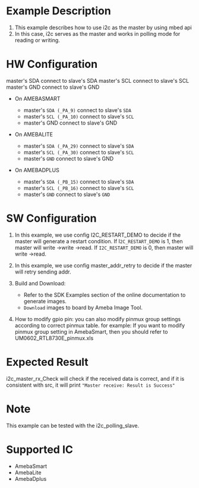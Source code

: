 # Example Description

1. This example describes how to use i2c as the master by using mbed api	
2. In this case, i2c serves as the master and works in polling mode for reading or writing.  

# HW Configuration

master's SDA connect to slave's SDA 
master's SCL connect to slave's SCL 
master's GND connect to slave's GND 

* On AMEBASMART
    - master's `SDA (_PA_9)` connect to slave's `SDA`
    - master's `SCL (_PA_10)` connect to slave's `SCL` 
    - master's GND connect to slave's GND 

* On AMEBALITE
  - master's `SDA (_PA_29)` connect to slave's `SDA`
  - master's `SCL (_PA_30)` connect to slave's `SCL` 
  - master's `GND` connect to slave's GND 

* On AMEBADPLUS
  - master's `SDA (_PB_15)` connect to slave's `SDA`
  - master's `SCL (_PB_16)` connect to slave's `SCL` 
  - master's `GND` connect to slave's `GND` 

# SW Configuration

1. In this example, we use config I2C_RESTART_DEMO to decide if the master will generate a restart condition.
	If I`2C_RESTART_DEMO` is 1, then master will write ->write ->read.
	If `I2C_RESTART_DEMO` is 0, then master will write ->read.

2. In this example, we use config master_addr_retry to decide if the master will retry sending addr.

3. Build and Download:
   * Refer to the SDK Examples section of the online documentation to generate images.
   * `Download` images to board by Ameba Image Tool.

4. How to modify gpio pin:
   you can also modify pinmux group settings according to correct pinmux table.
   for example: 
   	If you want to modify pinmux group setting in AmebaSmart, then you should refer to UM0602_RTL8730E_pinmux.xls

# Expected Result

i2c_master_rx_Check will check if the received data is correct, and if it is consistent with src, it will print
	`"Master receive: Result is Success"`

# Note

This example can be tested with the i2c_polling_slave.

# Supported IC

* AmebaSmart
* AmebaLite
* AmebaDplus
